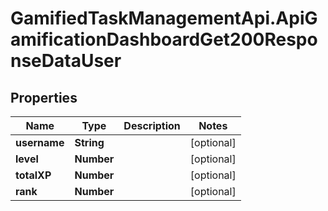 # GamifiedTaskManagementApi.ApiGamificationDashboardGet200ResponseDataUser

## Properties

Name | Type | Description | Notes
------------ | ------------- | ------------- | -------------
**username** | **String** |  | [optional] 
**level** | **Number** |  | [optional] 
**totalXP** | **Number** |  | [optional] 
**rank** | **Number** |  | [optional] 


